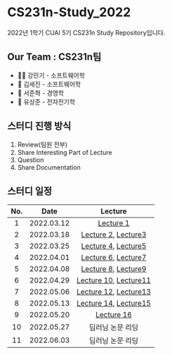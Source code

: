 # CS231n-Study_2022
2022년 1학기 CUAI 5기 CS231n Study Repository입니다.
## Our Team : CS231n팀
- 🕵🏻 강민기 - 소프트웨어학
- 💾 김세진 - 소프트웨어학
- 🧞‍ 서준혁 - 경영학
- 🐇 유상준 - 전자전기학

## 스터디 진행 방식
1. Review(팀원 전부)
2. Share Interesting Part of Lecture
3. Question
4. Share Documentation


## 스터디 일정
|No.|Date|Lecture|
|:-:|:--:|:-----:|
|1| 2022.03.12 |[Lecture 1](https://www.youtube.com/watch?v=vT1JzLTH4G4&list=PL3FW7Lu3i5JvHM8ljYj-zLfQRF3EO8sYv&index=1)|
|2| 2022.03.18 |[Lecture 2](https://www.youtube.com/watch?v=OoUX-nOEjG0&list=PL3FW7Lu3i5JvHM8ljYj-zLfQRF3EO8sYv&index=2), [Lecture3](https://www.youtube.com/watch?v=OoUX-nOEjG0&list=PL3FW7Lu3i5JvHM8ljYj-zLfQRF3EO8sYv&index=3)|
|3| 2022.03.25 |[Lecture 4](https://www.youtube.com/watch?v=vT1JzLTH4G4&list=PL3FW7Lu3i5JvHM8ljYj-zLfQRF3EO8sYv&index=4), [Lecture5](https://www.youtube.com/watch?v=OoUX-nOEjG0&list=PL3FW7Lu3i5JvHM8ljYj-zLfQRF3EO8sYv&index=5)|
|4| 2022.04.01 |[Lecture 6](https://www.youtube.com/watch?v=vT1JzLTH4G4&list=PL3FW7Lu3i5JvHM8ljYj-zLfQRF3EO8sYv&index=6), [Lecture7](https://www.youtube.com/watch?v=OoUX-nOEjG0&list=PL3FW7Lu3i5JvHM8ljYj-zLfQRF3EO8sYv&index=7)|
|5| 2022.04.08 |[Lecture 8](https://www.youtube.com/watch?v=vT1JzLTH4G4&list=PL3FW7Lu3i5JvHM8ljYj-zLfQRF3EO8sYv&index=8), [Lecture9](https://www.youtube.com/watch?v=OoUX-nOEjG0&list=PL3FW7Lu3i5JvHM8ljYj-zLfQRF3EO8sYv&index=9)|
|6| 2022.04.29 |[Lecture 10](https://www.youtube.com/watch?v=vT1JzLTH4G4&list=PL3FW7Lu3i5JvHM8ljYj-zLfQRF3EO8sYv&index=10), [Lecture11](https://www.youtube.com/watch?v=OoUX-nOEjG0&list=PL3FW7Lu3i5JvHM8ljYj-zLfQRF3EO8sYv&index=11)|
|7| 2022.05.06 |[Lecture 12](https://www.youtube.com/watch?v=vT1JzLTH4G4&list=PL3FW7Lu3i5JvHM8ljYj-zLfQRF3EO8sYv&index=12), [Lecture13](https://www.youtube.com/watch?v=OoUX-nOEjG0&list=PL3FW7Lu3i5JvHM8ljYj-zLfQRF3EO8sYv&index=13)|
|8| 2022.05.13 |[Lecture 14](https://www.youtube.com/watch?v=vT1JzLTH4G4&list=PL3FW7Lu3i5JvHM8ljYj-zLfQRF3EO8sYv&index=14), [Lecture15](https://www.youtube.com/watch?v=OoUX-nOEjG0&list=PL3FW7Lu3i5JvHM8ljYj-zLfQRF3EO8sYv&index=15)|
|9| 2022.05.20 |[Lecture 16](https://www.youtube.com/watch?v=vT1JzLTH4G4&list=PL3FW7Lu3i5JvHM8ljYj-zLfQRF3EO8sYv&index=16)|
|10| 2022.05.27 | 딥러닝 논문 리딩|
|11| 2022.06.03 | 딥러닝 논문 리딩|


